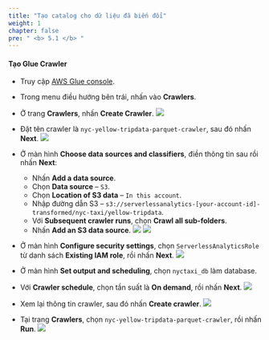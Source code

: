 ```yaml
---
title: "Tạo catalog cho dữ liệu đã biến đổi"
weight: 1
chapter: false
pre: " <b> 5.1 </b> "
---
```


#### Tạo Glue Crawler
- Truy cập [AWS Glue console](https://ap-southeast-1.console.aws.amazon.com/glue/home?region=ap-southeast-1#/v2/getting-started).
- Trong menu điều hướng bên trái, nhấn vào **Crawlers**.
- Ở trang **Crawlers**, nhấn **Create Crawler**.
![](/images/5.enriching/1.png)

- Đặt tên crawler là `nyc-yellow-tripdata-parquet-crawler`, sau đó nhấn **Next**.
![](/images/5.enriching/2.png)

- Ở màn hình **Choose data sources and classifiers**, điền thông tin sau rồi nhấn **Next**:
  - Nhấn **Add a data source**.
  - Chọn **Data source** – `S3`.
  - Chọn **Location of S3 data** – `In this account`.
  - Nhập đường dẫn S3 – `s3://serverlessanalytics-[your-account-id]-transformed/nyc-taxi/yellow-tripdata`.
  - Với **Subsequent crawler runs**, chọn **Crawl all sub-folders**.
  - Nhấn **Add an S3 data source**.
![](/images/5.enriching/3.png)
![](/images/5.enriching/4.png)

- Ở màn hình **Configure security settings**, chọn `ServerlessAnalyticsRole` từ danh sách **Existing IAM role**, rồi nhấn **Next**.
![](/images/5.enriching/5.png)

- Ở màn hình **Set output and scheduling**, chọn `nyctaxi_db` làm database.
- Với **Crawler schedule**, chọn tần suất là **On demand**, rồi nhấn **Next**.
![](/images/5.enriching/6.png)

- Xem lại thông tin crawler, sau đó nhấn **Create crawler**.
![](/images/5.enriching/7.png)

- Tại trang **Crawlers**, chọn `nyc-yellow-tripdata-parquet-crawler`, rồi nhấn **Run**.
![](/images/5.enriching/8.png)
